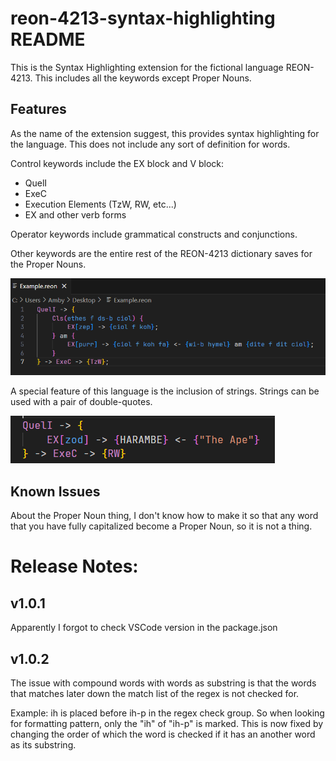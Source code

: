 # reon-4213-syntax-highlighting README

This is the Syntax Highlighting extension for the fictional language REON-4213. This includes all the keywords except Proper Nouns.

## Features

As the name of the extension suggest, this provides syntax highlighting for the language. This does not include any sort of definition for words.

Control keywords include the EX block and V block:
- QuelI
- ExeC
- Execution Elements (TzW, RW, etc...)
- EX and other verb forms

Operator keywords include grammatical constructs and conjunctions.

Other keywords are the entire rest of the REON-4213 dictionary saves for the Proper Nouns.

![Example](images/example.png)

A special feature of this language is the inclusion of strings. Strings can be used with a pair of double-quotes.

![String example](images/example_string.png)

## Known Issues

About the Proper Noun thing, I don't know how to make it so that any word that you have fully capitalized become a Proper Noun, so it is not a thing.

# Release Notes:

## v1.0.1

Apparently I forgot to check VSCode version in the package.json

## v1.0.2

The issue with compound words with words as substring is that the words that matches later down the match list of the regex is not checked for.

Example: ih is placed before ih-p in the regex check group. So when looking for formatting pattern, only the "ih" of "ih-p" is marked. This is now fixed by changing the order of which the word is checked if it has an another word as its substring.